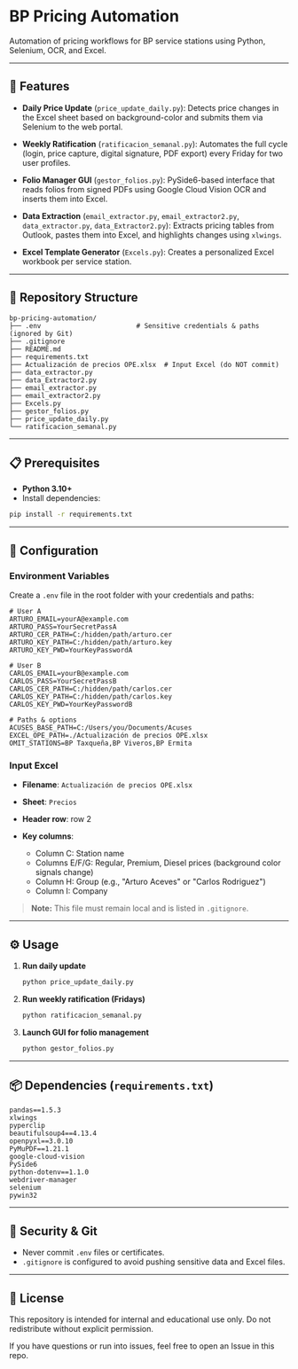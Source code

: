 # BP Pricing Automation

Automation of pricing workflows for BP service stations using Python, Selenium, OCR, and Excel.

---

## 🚀 Features

* **Daily Price Update** (`price_update_daily.py`):
  Detects price changes in the Excel sheet based on background-color and submits them via Selenium to the web portal.

* **Weekly Ratification** (`ratificacion_semanal.py`):
  Automates the full cycle (login, price capture, digital signature, PDF export) every Friday for two user profiles.

* **Folio Manager GUI** (`gestor_folios.py`):
  PySide6-based interface that reads folios from signed PDFs using Google Cloud Vision OCR and inserts them into Excel.

* **Data Extraction** (`email_extractor.py`, `email_extractor2.py`, `data_extractor.py`, `data_Extractor2.py`):
  Extracts pricing tables from Outlook, pastes them into Excel, and highlights changes using `xlwings`.

* **Excel Template Generator** (`Excels.py`):
  Creates a personalized Excel workbook per service station.

---

## 📁 Repository Structure

```
bp-pricing-automation/
├── .env                        # Sensitive credentials & paths (ignored by Git)
├── .gitignore
├── README.md
├── requirements.txt
├── Actualización de precios OPE.xlsx  # Input Excel (do NOT commit)
├── data_extractor.py
├── data_Extractor2.py
├── email_extractor.py
├── email_extractor2.py
├── Excels.py
├── gestor_folios.py
├── price_update_daily.py
└── ratificacion_semanal.py
```

---

## 📋 Prerequisites

* **Python 3.10+**
* Install dependencies:

```bash
pip install -r requirements.txt
```

---

## 🔧 Configuration

### Environment Variables

Create a `.env` file in the root folder with your credentials and paths:

```
# User A
ARTURO_EMAIL=yourA@example.com
ARTURO_PASS=YourSecretPassA
ARTURO_CER_PATH=C:/hidden/path/arturo.cer
ARTURO_KEY_PATH=C:/hidden/path/arturo.key
ARTURO_KEY_PWD=YourKeyPasswordA

# User B
CARLOS_EMAIL=yourB@example.com
CARLOS_PASS=YourSecretPassB
CARLOS_CER_PATH=C:/hidden/path/carlos.cer
CARLOS_KEY_PATH=C:/hidden/path/carlos.key
CARLOS_KEY_PWD=YourKeyPasswordB

# Paths & options
ACUSES_BASE_PATH=C:/Users/you/Documents/Acuses
EXCEL_OPE_PATH=./Actualización de precios OPE.xlsx
OMIT_STATIONS=BP Taxqueña,BP Viveros,BP Ermita
```

### Input Excel

* **Filename**: `Actualización de precios OPE.xlsx`
* **Sheet**: `Precios`
* **Header row**: row 2
* **Key columns**:

  * Column C: Station name
  * Columns E/F/G: Regular, Premium, Diesel prices (background color signals change)
  * Column H: Group (e.g., "Arturo Aceves" or "Carlos Rodriguez")
  * Column I: Company

> **Note:** This file must remain local and is listed in `.gitignore`.

---

## ⚙️ Usage

1. **Run daily update**

   ```bash
   python price_update_daily.py
   ```

2. **Run weekly ratification (Fridays)**

   ```bash
   python ratificacion_semanal.py
   ```

3. **Launch GUI for folio management**

   ```bash
   python gestor_folios.py
   ```

---

## 📦 Dependencies (`requirements.txt`)

```
pandas==1.5.3
xlwings
pyperclip
beautifulsoup4==4.13.4
openpyxl==3.0.10
PyMuPDF==1.21.1
google-cloud-vision
PySide6
python-dotenv==1.1.0
webdriver-manager
selenium
pywin32
```

---

## 🔐 Security & Git

* Never commit `.env` files or certificates.
* `.gitignore` is configured to avoid pushing sensitive data and Excel files.

---

## 📄 License

This repository is intended for internal and educational use only. Do not redistribute without explicit permission.

If you have questions or run into issues, feel free to open an Issue in this repo.
